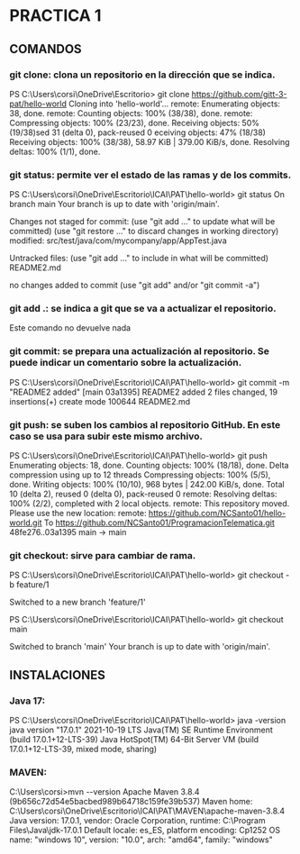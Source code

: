 # PRACTICA 1

## COMANDOS

### git clone: clona un repositorio en la dirección que se indica.

PS C:\Users\corsi\OneDrive\Escritorio> git clone https://github.com/gitt-3-pat/hello-world
Cloning into 'hello-world'...
remote: Enumerating objects: 38, done.
remote: Counting objects: 100% (38/38), done.
remote: Compressing objects: 100% (23/23), done.
Receiving objects:  50% (19/38)sed 31 (delta 0), pack-reused 0 eceiving objects:  47% (18/38)
Receiving objects: 100% (38/38), 58.97 KiB | 379.00 KiB/s, done.
Resolving deltas: 100% (1/1), done.


### git status: permite ver el estado de las ramas y de los commits.

PS C:\Users\corsi\OneDrive\Escritorio\ICAI\PAT\hello-world> git status
On branch main
Your branch is up to date with 'origin/main'.

Changes not staged for commit:
  (use "git add <file>..." to update what will be committed)
  (use "git restore <file>..." to discard changes in working directory)
        modified:   src/test/java/com/mycompany/app/AppTest.java

Untracked files:
  (use "git add <file>..." to include in what will be committed)
        README2.md

no changes added to commit (use "git add" and/or "git commit -a")


### git add .: se indica a git que se va a actualizar el repositorio. 

Este comando no devuelve nada


### git commit: se prepara una actualización al repositorio. Se puede indicar un comentario sobre la actualización.

PS C:\Users\corsi\OneDrive\Escritorio\ICAI\PAT\hello-world> git commit -m "README2 added"
[main 03a1395] README2 added
 2 files changed, 19 insertions(+)
 create mode 100644 README2.md


 ### git push: se suben los cambios al repositorio GitHub. En este caso se usa para subir este mismo archivo.

 PS C:\Users\corsi\OneDrive\Escritorio\ICAI\PAT\hello-world> git push
Enumerating objects: 18, done.
Counting objects: 100% (18/18), done.
Delta compression using up to 12 threads
Compressing objects: 100% (5/5), done.
Writing objects: 100% (10/10), 968 bytes | 242.00 KiB/s, done.
Total 10 (delta 2), reused 0 (delta 0), pack-reused 0
remote: Resolving deltas: 100% (2/2), completed with 2 local objects.
remote: This repository moved. Please use the new location:
remote:   https://github.com/NCSanto01/hello-world.git
To https://github.com/NCSanto01/ProgramacionTelematica.git
   48fe276..03a1395  main -> main


### git checkout: sirve para cambiar de rama.

PS C:\Users\corsi\OneDrive\Escritorio\ICAI\PAT\hello-world> git checkout -b feature/1
>>
Switched to a new branch 'feature/1'


PS C:\Users\corsi\OneDrive\Escritorio\ICAI\PAT\hello-world> git checkout main
>>
Switched to branch 'main'
Your branch is up to date with 'origin/main'.




## INSTALACIONES

### Java 17:

PS C:\Users\corsi\OneDrive\Escritorio\ICAI\PAT\hello-world> java -version
java version "17.0.1" 2021-10-19 LTS
Java(TM) SE Runtime Environment (build 17.0.1+12-LTS-39)
Java HotSpot(TM) 64-Bit Server VM (build 17.0.1+12-LTS-39, mixed mode, sharing)


### MAVEN:

C:\Users\corsi>mvn --version
Apache Maven 3.8.4 (9b656c72d54e5bacbed989b64718c159fe39b537)
Maven home: C:\Users\corsi\OneDrive\Escritorio\ICAI\PAT\MAVEN\apache-maven-3.8.4
Java version: 17.0.1, vendor: Oracle Corporation, runtime: C:\Program Files\Java\jdk-17.0.1
Default locale: es_ES, platform encoding: Cp1252
OS name: "windows 10", version: "10.0", arch: "amd64", family: "windows"







